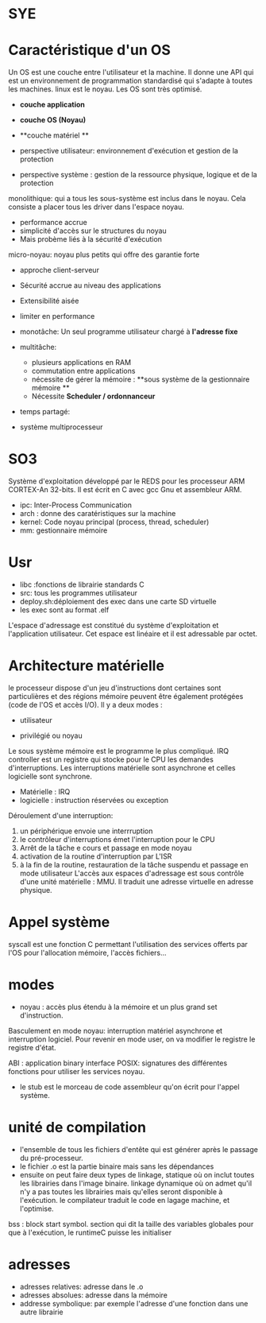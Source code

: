 # SYE

# Caractéristique d'un OS

Un OS est une couche entre l'utilisateur et la machine. Il donne une API qui est un environnement de programmation standardisé qui s'adapte à toutes les machines. linux est le noyau. Les OS sont très optimisé. 

- **couche application**
- **couche OS (Noyau)**
- **couche matériel **

- perspective utilisateur: environnement d'exécution et gestion de la protection

- perspective système : gestion de la ressource physique, logique et de la protection

monolithique: qui a tous les sous-système est inclus dans le noyau.  Cela consiste a placer tous les driver dans l'espace noyau. 
- performance accrue 
- simplicité d'accès sur le structures du noyau
- Mais probème liés à la sécurité d'exécution

micro-noyau: noyau plus petits qui offre des garantie forte

  - approche client-serveur 
  - Sécurité accrue au niveau des applications 
  - Extensibilité aisée 
  - limiter en performance

- monotâche: Un seul programme utilisateur chargé à **l'adresse fixe**
- multitâche: 
  - plusieurs applications en RAM
  - commutation entre applications
  - nécessite de gérer la mémoire : **sous système de la gestionnaire mémoire **
  - Nécessite **Scheduler / ordonnanceur**
- temps partagé:
- système multiprocesseur 

# SO3

Système d'exploitation développé par le REDS pour les processeur ARM CORTEX-An 32-bits. Il est écrit en C avec gcc Gnu et assembleur ARM. 

- ipc: Inter-Process Communication 
- arch : donne des caratéristiques sur la machine
- kernel: Code noyau principal (process, thread, scheduler)
- mm: gestionnaire mémoire
# Usr
- libc :fonctions de librairie standards C
- src: tous les programmes utilisateur
- deploy.sh:déploiement des exec dans une carte SD virtuelle
- les exec sont au format .elf

L'espace d'adressage est constitué du système d'exploitation et l'application utilisateur. Cet espace est linéaire et il est adressable par octet. 

# Architecture matérielle 

le processeur dispose d'un jeu d'instructions dont certaines sont particulières et des régions mémoire peuvent être également protégées (code de l'OS et accès I/O). Il y a deux modes :

- utilisateur 

- privilégié ou noyau

Le sous système mémoire est le programme le plus compliqué. IRQ controller est un registre qui stocke pour le CPU les demandes d'interruptions. Les interruptions matérielle sont asynchrone et celles logicielle sont synchrone. 

- Matérielle : IRQ 
- logicielle : instruction réservées ou exception

Déroulement d'une interruption:
1. un périphérique envoie une interrruption
2. le contrôleur d'interruptions émet l'interruption pour le CPU
3. Arrêt de la tâche e cours et passage en mode noyau
4. activation de la routine d'interruption par L'ISR
5. à la fin de la routine, restauration de la tâche suspendu et passage en mode utilisateur 
L'accès aux espaces d'adressage est sous contrôle d'une unité matérielle : MMU. Il traduit une adresse virtuelle en adresse physique. 

# Appel système 

syscall est une fonction C permettant l'utilisation des services offerts par l'OS pour l'allocation mémoire, l'accès fichiers...

# modes

- noyau : accès plus étendu à la mémoire et un plus grand set d'instruction. 

Basculement en mode noyau: interruption matériel asynchrone et interruption logiciel. Pour revenir en mode user, on va modifier le registre le registre d'état. 

ABI : application binary interface
POSIX: signatures des différentes fonctions pour utiliser les services noyau.

- le stub est le morceau de code assembleur qu'on écrit pour l'appel système. 

# unité de compilation 
- l'ensemble de tous les fichiers d'entête qui est générer après le passage du pré-processeur. 
- le fichier .o est la partie binaire mais sans les dépendances 
- ensuite on peut faire deux types de linkage, statique où on inclut toutes les librairies dans l'image binaire. linkage dynamique où on admet qu'il n'y a pas toutes les librairies mais qu'elles seront disponible à l'exécution. 
le compilateur traduit le code en lagage machine, et l'optimise. 

bss : block start symbol. section qui dit la taille des variables globales pour que à l'exécution, le runtimeC puisse les initialiser
# adresses
- adresses relatives: adresse dans le .o
- adresses absolues: adresse dans la mémoire 
- addresse symbolique: par exemple l'adresse d'une fonction dans une autre librairie 